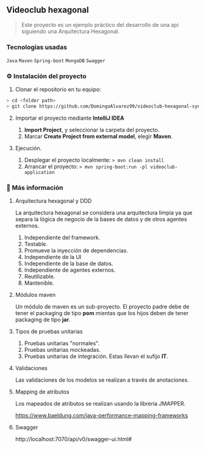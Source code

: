 ## Videoclub hexagonal
> Este proyecto es un ejemplo práctico del desarrollo de una api siguiendo una Arquitectura Hexagonal.

### Tecnologías usadas
`Java` `Maven` `Spring-boot` `MongoDB` `Swagger` 

### :gear: Instalación del proyecto
1. Clonar el repositorio en tu equipo:
```sh
> cd <folder path>
> git clone https://github.com/DomingoAlvarez99/videoclub-hexagonal-sync
```
2. Importar el proyecto mediante **IntelliJ IDEA**
   1. **Import Project**, y seleccionar la carpeta del proyecto.
   1. Marcar **Create Project from external model**, elegir **Maven**.  
   
3. Ejecución.
   1. Desplegar el proyecto localmente: `> mvn clean install`
   1. Arrancar el proyecto: `> mvn spring-boot:run -pl videoclub-application`

### :book: Más información
1. Arquitectura hexagonal y DDD

   La arquitectura hexagonal se considera una arquitectura limpia ya que separa la lógica de negocio de la bases de datos y de otros agentes externos.
   1. Independiente del framework.
   1. Testable.
   1. Promueve la inyección de dependencias.
   1. Independiente de la UI
   1. Independiente de la base de datos.
   1. Independiente de agentes externos.
   1. Reutilizable.
   1. Mantenible.

2. Módulos maven

    Un módulo de maven es un sub-proyecto. El proyecto padre debe de tener el packaging de tipo **pom** mientas que los hijos deben de tener packaging de tipo **jar**.
    
3. Tipos de pruebas unitarias

    1. Pruebas unitarias "normales".
    1. Pruebas unitarias mockeadas.
    1. Pruebas unitarias de integración. Estas llevan el sufijo **IT**.

4. Validaciones

    Las validaciones de los modelos se realizan a través de anotaciones.
    
5. Mapping de atributos

    Los mapeados de atributos se realizan usando la librería JMAPPER.
    
    https://www.baeldung.com/java-performance-mapping-frameworks

6. Swagger

   http://localhost:7070/api/v0/swagger-ui.html#
